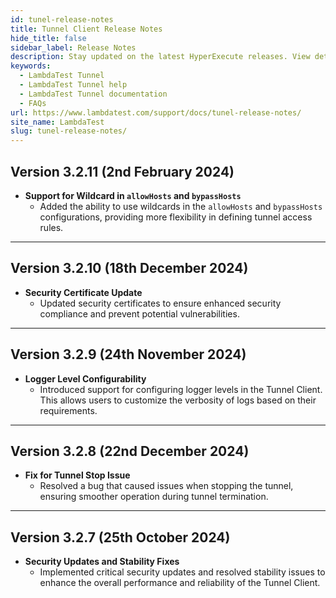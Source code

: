 ```yaml
---
id: tunel-release-notes
title: Tunnel Client Release Notes
hide_title: false
sidebar_label: Release Notes
description: Stay updated on the latest HyperExecute releases. View detailed release notes, including new features, bug fixes, and improvements for our AI Native test orchestration platform.
keywords:
  - LambdaTest Tunnel
  - LambdaTest Tunnel help
  - LambdaTest Tunnel documentation
  - FAQs
url: https://www.lambdatest.com/support/docs/tunel-release-notes/
site_name: LambdaTest
slug: tunel-release-notes/
---
```


<script type="application/ld+json"
      dangerouslySetInnerHTML={{ __html: JSON.stringify({
       "@context": "https://schema.org",
        "@type": "BreadcrumbList",
        "itemListElement": [{
          "@type": "ListItem",
          "position": 1,
          "name": "Home",
          "item": "https://www.lambdatest.com"
        },{
          "@type": "ListItem",
          "position": 2,
          "name": "Support",
          "item": "https://www.lambdatest.com/support/docs/"
        },{
          "@type": "ListItem",
          "position": 3,
          "name": "Release Notes",
          "item": "https://www.lambdatest.com/support/docs/tunel-release-notes/"
        }]
      })
    }}
></script>

## Version 3.2.11 (2nd February 2024)
- **Support for Wildcard in `allowHosts` and `bypassHosts`**
  - Added the ability to use wildcards in the `allowHosts` and `bypassHosts` configurations, providing more flexibility in defining tunnel access rules.

---

## Version 3.2.10 (18th December 2024)
- **Security Certificate Update**
  - Updated security certificates to ensure enhanced security compliance and prevent potential vulnerabilities.

---

## Version 3.2.9 (24th November 2024)
- **Logger Level Configurability**
  - Introduced support for configuring logger levels in the Tunnel Client. This allows users to customize the verbosity of logs based on their requirements.

---

## Version 3.2.8 (22nd December 2024)
- **Fix for Tunnel Stop Issue**
  - Resolved a bug that caused issues when stopping the tunnel, ensuring smoother operation during tunnel termination.

---

## Version 3.2.7 (25th October 2024)
- **Security Updates and Stability Fixes**
  - Implemented critical security updates and resolved stability issues to enhance the overall performance and reliability of the Tunnel Client.